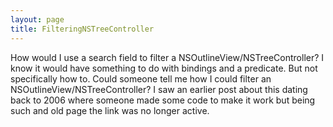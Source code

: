 ```yaml
---
layout: page
title: FilteringNSTreeController
---
```


How would I use a search field to filter a NSOutlineView/NSTreeController? I know it would have something to do with bindings and a predicate. But not specifically how to. Could someone tell me how I could filter an NSOutlineView/NSTreeController?
I saw an earlier post about this dating back to 2006 where someone made some code to make it work but being such and old page the link was no longer active.

